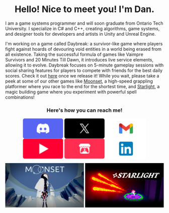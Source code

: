 <h1 align="center"> Hello! Nice to meet you! I'm Dan. </h1>

I am a game systems programmer and will soon graduate from Ontario Tech University. I specialize in C# and C++, creating algorithms, game systems, and designer tools for developers and artists in Unity and Unreal Engine. 

I'm working on a game called Daybreak: a survivor-like game where players fight against hoards of devouring void entities in a world being erased from all existence. Taking the successful formula of games like Vaimpre Survivors and 20 Minutes Till Dawn, it introduces live service elements, allowing it to evolve. Daybreak focuses on 5-minute gameplay sessions with social sharing features for players to compete with friends for the best daily scores. Check it out [here](https://constantine-pallas.itch.io/daybreak) once we release it! While you wait, please take a peek at some of our other games like [Moonset](https://www.gamecon.ca/2023/second/stellar-octopians), a high-speed grappling platformer where you race to the end for the shortest time, and [Starlight](https://www.gamecon.ca/2024/third/stellar-octopians), a magic building game where you experiment with powerful spell combinations!

<!-- How to Reach Me Section -->
<h3 align="center"> Here's how you can reach me! </h3>

<p align="center">
<a href="https://discordapp.com/users/634863506319212550"><img align="center" src="Assets/Buttons/Button_Discord.png"><a/>
<a href="https://x.com/Daniel_Fiuk"><img align="center" src="Assets/Buttons/Button_X.png"><a/>
<a href="mailto:daniel.fiuk21@gmail.com"><img align="center" src="Assets/Buttons/Button_Gmail.png"><a/>
<a href="https://www.youtube.com/@Daniel_Fiuk"><img align="center" src="Assets/Buttons/Button_YouTube.png"><a/>
<a href="https://daniel-fiuk.itch.io/"><img align="center" src="Assets/Buttons/Button_Itch.png"><a/>
<a href="https://www.linkedin.com/in/daniel-fiuk-883580208/"><img align="center" src="Assets/Buttons/Button_LinkedIn.png"><a/>
</p>

<p align="center">
<a href="https://www.gamecon.ca/2023/second/stellar-octopians"><img align="center" src="Assets/Game Heros/MoonsetHero.png" style="width:250px;"><a/>
<a href="https://www.gamecon.ca/2024/third/stellar-octopians"><img align="center" src="Assets/Game Heros/StarlightHero.png" style="width:250px;"><a/>
</p>

<!--
**Daniel-Fiuk/Daniel-Fiuk** is a ✨ _special_ ✨ repository because its `README.md` (this file) appears on your GitHub profile.

Here are some ideas to get you started:

- 🔭 I’m currently working on ...
- 🌱 I’m currently learning ...
- 👯 I’m looking to collaborate on ...
- 🤔 I’m looking for help with ...
- 💬 Ask me about ...
- 📫 How to reach me: ...
- 😄 Pronouns: ...
- ⚡ Fun fact: ...
-->
